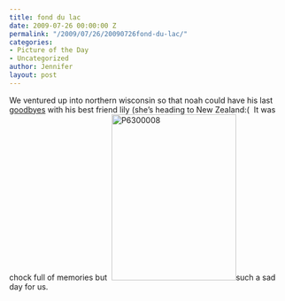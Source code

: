 ```yaml
---
title: fond du lac
date: 2009-07-26 00:00:00 Z
permalink: "/2009/07/26/20090726fond-du-lac/"
categories:
- Picture of the Day
- Uncategorized
author: Jennifer
layout: post
---
```


We ventured up into northern wisconsin so that noah could have his last [goodbyes](http://www.flickr.com/photos/jenniferandJennifers_photos/sets/72157620791897186/ "goodbyes") with his best friend lily (she&#8217;s heading to New Zealand:(  It was chock full of memories but  <img class="alignnone size-medium wp-image-327" title="P6300008" src="http://www.madcitythree.com/wp-content/uploads/2009/07/P6300008-225x300.jpg" alt="P6300008" width="225" height="300" />such a sad day for us.

